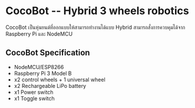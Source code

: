 # CocoBot -- Hybrid 3 wheels robotics
CocoBot เป็นหุ่นยนต์ที่ออกแบบให้สามารถทำงานได้แบบ Hybrid สามารถสั่งการควบคุมได้จาก Raspberry Pi และ NodeMCU 

## CocoBot Specification
- NodeMCU/ESP8266  
- Raspberry Pi 3 Model B  
- x2 control wheels + 1 universal wheel  
- x2 Rechargeable LiPo battery  
- x1 Power switch
- x1 Toggle switch


